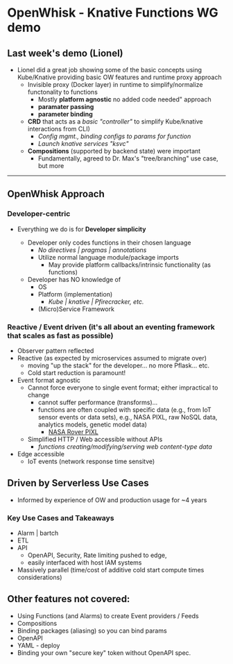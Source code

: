 # OpenWhisk - Knative Functions WG demo


## Last week's demo (Lionel)

- Lionel did a great job showing some of the basic concepts using Kube/Knative providing basic OW features and runtime proxy approach
   - Invisible proxy (Docker layer) in runtime to simplify/normalize functonality to functions
      - Mostly **platform agnostic** no added code needed" approach
      - **paramater passing**
      - **parameter binding**
    - **CRD** that acts as a _basic "controller"_ to simplify Kube/knative interactions from CLI)
      - _Config mgmt., binding configs to params for function_
      - _Launch knative services "ksvc"_
    - **Compositions** (supported by backend state) were important
      - Fundamentally, agreed to Dr. Max's "tree/branching" use case, but more

---

## OpenWhisk Approach

### Developer-centric

- Everything we do is for **Developer simplicity**

  - Developer only codes functions in their chosen language
     - _No directives | pragmas | annotations_
     - Utilize normal language module/package imports
        - May provide platform callbacks/intrinsic functionality (as functions)
  - Developer has NO knowledge of
     - OS
     - Platform (implementation)
        - _Kube | knative | Pfirecracker, etc._
     - (Micro)Service Framework


### Reactive / Event driven (it's all about an eventing framework that scales as fast as possible)

   - Observer pattern reflected
   - Reactive (as expected by microservices assumed to migrate over)
      - moving "up the stack" for the developer... no more Pflask... etc.
      - Cold start reduction is paramount!
   - Event format agnostic
      - Cannot force everyone to single event format; either impractical to change
        - cannot suffer performance (transforms)...
        - functions are often coupled with specific data (e.g., from IoT sensor events or data sets), e.g.,
        NASA PIXL, raw NoSQL data, analytics models, genetic model data)
            - [NASA Rover PIXL](https://mars.nasa.gov/mars2020/spacecraft/instruments/pixl/)
      - Simplified HTTP / Web accessible without APIs
        - _functions creating/modifying/serving web content-type data_
   - Edge accessible
      - IoT events (network response time sensitve)

## Driven by Serverless Use Cases

   - Informed by experience of OW and production usage for ~4 years

### Key Use Cases and Takeaways

   - Alarm | bartch
   - ETL
   - API
        - OpenAPI, Security, Rate limiting pushed to edge,
        - easily interfaced with host IAM systems
   - Massively parallel (time/cost of additive cold start compute times considerations)

## Other features not covered:

- Using Functions (and Alarms) to create Event providers / Feeds
- Compositions
- Binding packages (aliasing) so you can bind params
- OpenAPI
- YAML - deploy
- Binding your own "secure key" token without OpenAPI spec.



